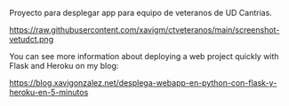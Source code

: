 Proyecto para desplegar app para equipo de veteranos de UD Cantrias.

https://raw.githubusercontent.com/xavigm/ctveteranos/main/screenshot-vetudct.png

You can see more information about deploying a web project quickly with Flask and Heroku on my blog:

https://blog.xavigonzalez.net/desplega-webapp-en-python-con-flask-y-heroku-en-5-minutos
